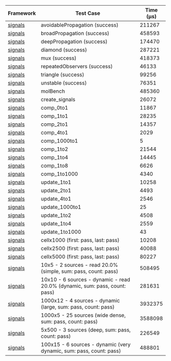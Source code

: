 | Framework | Test Case | Time (μs) |
| --- | --- | --- |
| [signals](https://github.com/rodydavis/signals.dart) | avoidablePropagation (success) | 211267 |
| [signals](https://github.com/rodydavis/signals.dart) | broadPropagation (success) | 458593 |
| [signals](https://github.com/rodydavis/signals.dart) | deepPropagation (success) | 174470 |
| [signals](https://github.com/rodydavis/signals.dart) | diamond (success) | 287221 |
| [signals](https://github.com/rodydavis/signals.dart) | mux (success) | 418373 |
| [signals](https://github.com/rodydavis/signals.dart) | repeatedObservers (success) | 46133 |
| [signals](https://github.com/rodydavis/signals.dart) | triangle (success) | 99256 |
| [signals](https://github.com/rodydavis/signals.dart) | unstable (success) | 76351 |
| [signals](https://github.com/rodydavis/signals.dart) | molBench | 485360 |
| [signals](https://github.com/rodydavis/signals.dart) | create_signals | 26072 |
| [signals](https://github.com/rodydavis/signals.dart) | comp_0to1 | 11867 |
| [signals](https://github.com/rodydavis/signals.dart) | comp_1to1 | 28235 |
| [signals](https://github.com/rodydavis/signals.dart) | comp_2to1 | 14357 |
| [signals](https://github.com/rodydavis/signals.dart) | comp_4to1 | 2029 |
| [signals](https://github.com/rodydavis/signals.dart) | comp_1000to1 | 5 |
| [signals](https://github.com/rodydavis/signals.dart) | comp_1to2 | 21544 |
| [signals](https://github.com/rodydavis/signals.dart) | comp_1to4 | 14445 |
| [signals](https://github.com/rodydavis/signals.dart) | comp_1to8 | 6626 |
| [signals](https://github.com/rodydavis/signals.dart) | comp_1to1000 | 4340 |
| [signals](https://github.com/rodydavis/signals.dart) | update_1to1 | 10258 |
| [signals](https://github.com/rodydavis/signals.dart) | update_2to1 | 4493 |
| [signals](https://github.com/rodydavis/signals.dart) | update_4to1 | 2546 |
| [signals](https://github.com/rodydavis/signals.dart) | update_1000to1 | 25 |
| [signals](https://github.com/rodydavis/signals.dart) | update_1to2 | 4508 |
| [signals](https://github.com/rodydavis/signals.dart) | update_1to4 | 2559 |
| [signals](https://github.com/rodydavis/signals.dart) | update_1to1000 | 43 |
| [signals](https://github.com/rodydavis/signals.dart) | cellx1000 (first: pass, last: pass) | 10208 |
| [signals](https://github.com/rodydavis/signals.dart) | cellx2500 (first: pass, last: pass) | 40088 |
| [signals](https://github.com/rodydavis/signals.dart) | cellx5000 (first: pass, last: pass) | 80227 |
| [signals](https://github.com/rodydavis/signals.dart) | 10x5 - 2 sources - read 20.0% (simple, sum: pass, count: pass) | 508495 |
| [signals](https://github.com/rodydavis/signals.dart) | 10x10 - 6 sources - dynamic - read 20.0% (dynamic, sum: pass, count: pass) | 281631 |
| [signals](https://github.com/rodydavis/signals.dart) | 1000x12 - 4 sources - dynamic (large, sum: pass, count: pass) | 3932375 |
| [signals](https://github.com/rodydavis/signals.dart) | 1000x5 - 25 sources (wide dense, sum: pass, count: pass) | 3588098 |
| [signals](https://github.com/rodydavis/signals.dart) | 5x500 - 3 sources (deep, sum: pass, count: pass) | 226549 |
| [signals](https://github.com/rodydavis/signals.dart) | 100x15 - 6 sources - dynamic (very dynamic, sum: pass, count: pass) | 488801 |
